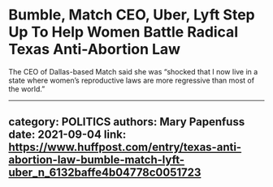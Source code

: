 # Bumble, Match CEO, Uber, Lyft Step Up To Help Women Battle Radical Texas Anti-Abortion Law

The CEO of Dallas-based Match said she was “shocked that I now live in a state where women’s reproductive laws are more regressive than most of the world.”

---
category: POLITICS
authors: Mary Papenfuss
date: 2021-09-04
link: https://www.huffpost.com/entry/texas-anti-abortion-law-bumble-match-lyft-uber_n_6132baffe4b04778c0051723
---
